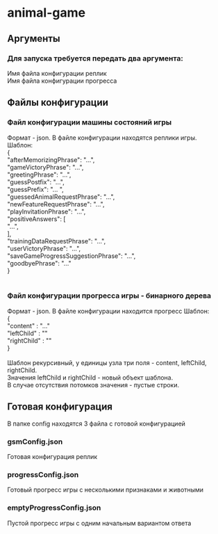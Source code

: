 # animal-game

<h2>Аргументы</h2>
<h3>Для запуска требуется передать два аргумента:</h3>
Имя файла конфигурации реплик<br>
Имя файла конфигурации прогресса<br>

<h2>Файлы конфигурации</h2>
<h3>Файл конфигурации машины состояний игры</h3>
Формат - json. В файле конфигурации находятся реплики игры.<br>
Шаблон:<br>
{<br>
<t></t>"afterMemorizingPhrase": "...",<br>
  "gameVictoryPhrase": "...",<br>
  "greetingPhrase": "...",<br>
  "guessPostfix": "...",<br>
  "guessPrefix": "... ",<br>
  "guessedAnimalRequestPhrase": "...",<br>
  "newFeatureRequestPhrase": "...",<br>
  "playInvitationPhrase": "...",<br>
  "positiveAnswers": [<br>
    "...",<br>
  ],<br>
  "trainingDataRequestPhrase": "...",<br>
  "userVictoryPhrase": "...",<br>
  "saveGameProgressSuggestionPhrase": "...",<br>
  "goodbyePhrase": "..."<br>
}<br>
<br>
<h3>Файл конфигурации прогресса игры - бинарного дерева</h3>
Формат - json. В файле конфигурации находится прогресс
Шаблон:<br>
{<br>
  "content" : "..."<br>
  "leftChild" : ""<br>
  "rightChild" : ""<br>
}<br>
<br>
Шаблон рекурсивный, у единицы узла три поля - content, leftChild, rightChild.<br>
Значения leftChild и rightChild - новый объект шаблона.<br>
В случае отсутствия потомков значения - пустые строки.<br>

<h2>Готовая конфигурация</h2>
В папке config находятся 3 файла с готовой конфигурацией

<h3>gsmConfig.json</h3>
Готовая конфигурация реплик
<h3>progressConfig.json</h3>
Готовый прогресс игры с несколькими признаками и животными
<h3>emptyProgressConfig.json</h3>

Пустой прогресс игры с одним начальным вариантом ответа
